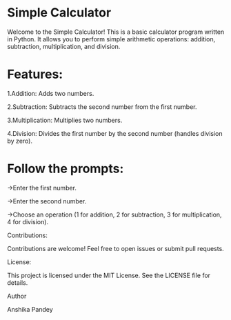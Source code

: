 # Simple Calculator



Welcome to the Simple Calculator! This is a basic calculator program written in Python. It allows you to perform simple arithmetic operations: addition, subtraction, multiplication, and division.


# Features:


1.Addition: Adds two numbers.

2.Subtraction: Subtracts the second number from the first number.

3.Multiplication: Multiplies two numbers.

4.Division: Divides the first number by the second number (handles division by zero).

# Follow the prompts:

->Enter the first number.

->Enter the second number.

->Choose an operation (1 for addition, 2 for subtraction, 3 for multiplication, 4 for division).


Contributions:


Contributions are welcome! Feel free to open issues or submit pull requests.

License:

This project is licensed under the MIT License. See the LICENSE file for details.

Author

Anshika Pandey
